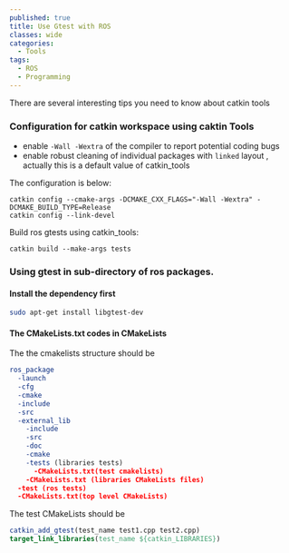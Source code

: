 ```yaml
---
published: true
title: Use Gtest with ROS
classes: wide
categories:
  - Tools
tags:
  - ROS
  - Programming
---
```


There are several interesting tips you need to know about catkin tools

### Configuration for catkin workspace using caktin Tools
* enable `-Wall -Wextra` of the compiler to report potential coding bugs
* enable robust cleaning of individual packages with `linked` layout , actually this is a default value of catkin_tools

The configuration is below:  
```
catkin config --cmake-args -DCMAKE_CXX_FLAGS="-Wall -Wextra" -DCMAKE_BUILD_TYPE=Release  
catkin config --link-devel
```

Build ros gtests using catkin_tools:  
```
catkin build --make-args tests
```


### Using gtest in sub-directory of ros packages.

#### Install the dependency first

```bash
sudo apt-get install libgtest-dev
```

#### The CMakeLists.txt codes in CMakeLists
The the cmakelists structure should be   

```cmake
ros_package    
  -launch      
  -cfg     
  -cmake      
  -include     
  -src     
  -external_lib     
    -include     
    -src     
    -doc     
    -cmake     
    -tests (libraries tests)     
      -CMakeLists.txt(test cmakelists)     
    -CMakeLists.txt (libraries CMakeLists files)     
  -test (ros tests)       
  -CMakeLists.txt(top level CMakeLists)      
```


The test CMakeLists should be

```cmake
catkin_add_gtest(test_name test1.cpp test2.cpp)  
target_link_libraries(test_name ${catkin_LIBRARIES})  
```
